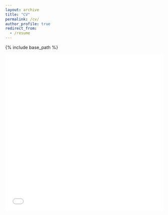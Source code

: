 ```yaml
---
layout: archive
title: "CV"
permalink: /cv/
author_profile: true
redirect_from:
  - /resume
---
```


{% include base_path %}

<iframe src="/files/pdf/Steven Brownlee's CV April 2022.pdf" width="100%" height="500" frameborder="no" border="0" marginwidth="0" marginheight="0"></iframe> 